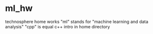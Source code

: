 # ml_hw
technosphere home works
"ml" stands for "machine learning and data analysis"
"cpp" is equal c++
intro in home directory

